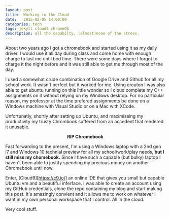```yaml
---
layout: post
title:  Working in the Cloud
date:   2015-02-05 14:00:00
categories: tech 
tags: jekyll cloud9 chromeOS
description: all the capabilty, (almost)none of the stress.
---
```

About two years ago I got a chromebook and started using it as my daily driver. 
I would use it all day during class and come home with enough charge to last me until bed time. 
There were some days where I forgot to charge it the night before and it was still able to get me through most of the day. 

I used a somewhat crude combination of Google Drive and Github for all my school work. It wasn't perfect but it worked for me. Using crouton I was also
able to get ubuntu running on this little wonder so I cloud complete my C++ assignments on it without relying on my Windows desktop. For no particular reason,
my professor at the time prefered assignments be done on a Windows machine with Visual Studio or on a Mac with XCode.

Unfortunatly, shortly after setting up Ubuntu, and maximiseing my productivity my trusty Chrombook suffered from an accedent that rendered it unusable. 

<strong><center>RIP Chromebook</center></strong>

Fast forwarding to the present, I'm using a Windows laptop with a 2nd gen i7 and Windows 10 technial preview for all my school/work/play needs, 
<strong>but I still miss my chomebook.</strong> Since I have such a capable (but bulky) laptop I haven't been able to justify spending my precious
money on another Chromebook until now. 

Enter, [Cloud9][https://c9.io/] an online IDE that gives you small but capable Ubuntu vm and a beautiful inferface. I was able to create an account using 
my GitHub credentials, clone the repo containing my blog and start making this post. It's amazingly convient and it allows me to work on whatever I want 
in my own personal workspace that I control. All in the cloud. 

Very cool stuff. 